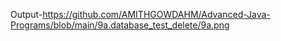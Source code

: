 Output-https://github.com/AMITHGOWDAHM/Advanced-Java-Programs/blob/main/9a.database_test_delete/9a.png
